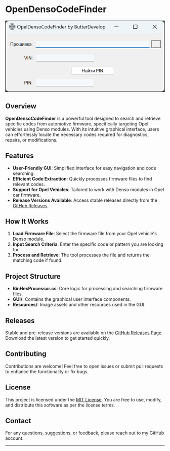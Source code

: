 # OpenDensoCodeFinder

![OpenDensoCodeFinder Logo](./gui.png)

## Overview

**OpenDensoCodeFinder** is a powerful tool designed to search and retrieve specific codes from automotive firmware, specifically targeting Opel vehicles using Denso modules. With its intuitive graphical interface, users can effortlessly locate the necessary codes required for diagnostics, repairs, or modifications.

## Features

- **User-Friendly GUI**: Simplified interface for easy navigation and code searching.
- **Efficient Code Extraction**: Quickly processes firmware files to find relevant codes.
- **Support for Opel Vehicles**: Tailored to work with Denso modules in Opel car firmware.
- **Release Versions Available**: Access stable releases directly from the [GitHub Releases](https://github.com/ButterDevelop/OpelDensoCodeFinder/releases).

## How It Works

1. **Load Firmware File**: Select the firmware file from your Opel vehicle's Denso module.
2. **Input Search Criteria**: Enter the specific code or pattern you are looking for.
3. **Process and Retrieve**: The tool processes the file and returns the matching code if found.

## Project Structure

- **BinHexProcessor.cs**: Core logic for processing and searching firmware files.
- **GUI/**: Contains the graphical user interface components.
- **Resources/**: Image assets and other resources used in the GUI.

## Releases

Stable and pre-release versions are available on the [GitHub Releases Page](https://github.com/ButterDevelop/OpelDensoCodeFinder/releases). Download the latest version to get started quickly.

## Contributing

Contributions are welcome! Feel free to open issues or submit pull requests to enhance the functionality or fix bugs.

## License

This project is licensed under the [MIT License](./LICENSE). You are free to use, modify, and distribute this software as per the license terms.

## Contact

For any questions, suggestions, or feedback, please reach out to my GitHub account.

---
